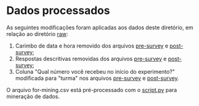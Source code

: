 # Dados processados

As seguintes modificações foram aplicadas aos dados deste diretório, em relação ao diretório [raw](../raw):

1. Carimbo de data e hora removido dos arquivos [pre-survey](../pre-survey.csv) e [post-survey](../post-survey);
2. Respostas descritivas removidas dos arquivos [pre-survey](../pre-survey.csv) e [post-survey](../post-survey);
3. Coluna "Qual número você recebeu no início do experimento?" modificada para "turma" nos arquivos 
   [pre-survey](../pre-survey.csv) e [post-survey](../post-survey).

O arquivo for-mining.csv está pré-processado com o [script.py](../formining_script.py) para mineração de dados.